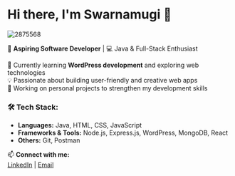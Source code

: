 # Hi there, I'm Swarnamugi 👋  
![2875568](https://github.com/user-attachments/assets/54d75bb6-c4a9-401b-94c1-1b55b61933c7)


🎯 **Aspiring Software Developer** | 💻 Java & Full-Stack Enthusiast  

🌱 Currently learning **WordPress development** and exploring web technologies  
💡 Passionate about building user-friendly and creative web apps  
🚀 Working on personal projects to strengthen my development skills  

### 🛠️ Tech Stack:
- **Languages:** Java, HTML, CSS, JavaScript  
- **Frameworks & Tools:** Node.js, Express.js, WordPress, MongoDB, React  
- **Others:** Git, Postman  

📫 **Connect with me:**  
[LinkedIn](www.linkedin.com/in/swarnamugi-m-084859227) | [Email](swarnamugi.kadri@gmail.com)

